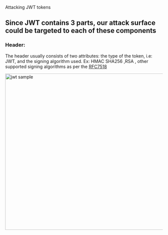 Attacking JWT tokens 


## Since JWT contains  3 parts, our attack surface could be targeted to each of these components
### Header:
 The header usually consists of two attributes: the type of the token, i.e: JWT, and the signing algorithm used. Ex: HMAC SHA256 ,RSA , other supported signing algorithms as per the [RFC7518](https://tools.ietf.org/html/rfc7518#section-3)

<img src="https://github.com/ChillSpike/attacking-jwt-token/blob/gh-pages/jwt.io.PNG" alt="jwt sample" width="700" height="500">
